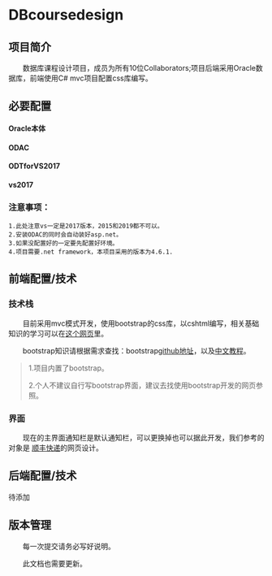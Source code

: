 # DBcoursedesign

## 项目简介

&ensp;&ensp;&ensp;&ensp;数据库课程设计项目，成员为所有10位Collaborators;项目后端采用Oracle数据库，前端使用C# mvc项目配置css库编写。

## 必要配置

#### **Oracle**本体

#### **ODAC**
     
     
#### **ODTforVS2017**


#### **vs2017**
     
### 注意事项：

    1.此处注意vs一定是2017版本，2015和2019都不可以。
    2.安装ODAC的同时会自动装好asp.net。
    3.如果没配置好的一定要先配置好环境。
    4.项目需要.net framework，本项目采用的版本为4.6.1.

## 前端配置/技术

### 技术栈

&ensp;&ensp;&ensp;&ensp;目前采用mvc模式开发，使用bootstrap的css库，以cshtml编写，相关基础知识的学习可以在[这个网页](https://blog.csdn.net/qq_21419015/article/details/80420815)里。

&ensp;&ensp;&ensp;&ensp;bootstrap知识请根据需求查找：bootstrap[github地址](https://github.com/twbs/bootstrap)，以及[中文教程](https://www.runoob.com/bootstrap/bootstrap-tutorial.html)。

>1.项目内置了bootstrap。
>
>2.个人不建议自行写bootstrap界面，建议去找使用bootstrap开发的网页参照。

### 界面

&ensp;&ensp;&ensp;&ensp;现在的主界面通知栏是默认通知栏，可以更换掉也可以据此开发，我们参考的对象是
[顺丰快递](http://www.sf-express.com/cn/sc/)的网页设计。

## 后端配置/技术

待添加

## 版本管理

&ensp;&ensp;&ensp;&ensp;每一次提交请务必写好说明。

&ensp;&ensp;&ensp;&ensp;此文档也需要更新。